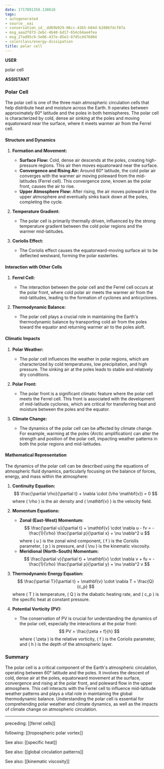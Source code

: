 ```yaml
---
date: 1717091358.138618
tags:
- autogenerated
- source__oai
- conversation_id__dd69b929-86cc-42b5-b64d-b2086fdcf07a
- msg_aaa2f873-2ebc-4b48-bd17-654c64ae4fea
- msg_27ad95c9-5e06-437e-85e2-87d5cd476804
- colorclass/energy-dissipation
title: polar cell
---
```


**USER**

polar cell


**ASSISTANT**

### Polar Cell

The polar cell is one of the three main atmospheric circulation cells that help distribute heat and moisture across the Earth. It operates between approximately 60° latitude and the poles in both hemispheres. The polar cell is characterized by cold, dense air sinking at the poles and moving equatorward near the surface, where it meets warmer air from the Ferrel cell.

#### Structure and Dynamics

1. **Formation and Movement:**
   - **Surface Flow:** Cold, dense air descends at the poles, creating high-pressure regions. This air then moves equatorward near the surface.
   - **Convergence and Rising Air:** Around 60° latitude, the cold polar air converges with the warmer air moving poleward from the mid-latitudes (Ferrel cell). This convergence zone, known as the polar front, causes the air to rise.
   - **Upper Atmosphere Flow:** After rising, the air moves poleward in the upper atmosphere and eventually sinks back down at the poles, completing the cycle.

2. **Temperature Gradient:**
   - The polar cell is primarily thermally driven, influenced by the strong temperature gradient between the cold polar regions and the warmer mid-latitudes.

3. **Coriolis Effect:**
   - The Coriolis effect causes the equatorward-moving surface air to be deflected westward, forming the polar easterlies.

#### Interaction with Other Cells

1. **Ferrel Cell:**
   - The interaction between the polar cell and the Ferrel cell occurs at the polar front, where cold polar air meets the warmer air from the mid-latitudes, leading to the formation of cyclones and anticyclones.

2. **Thermodynamic Balance:**
   - The polar cell plays a crucial role in maintaining the Earth's thermodynamic balance by transporting cold air from the poles toward the equator and returning warmer air to the poles aloft.

#### Climatic Impacts

1. **Polar Weather:**
   - The polar cell influences the weather in polar regions, which are characterized by cold temperatures, low precipitation, and high pressure. The sinking air at the poles leads to stable and relatively dry conditions.

2. **Polar Front:**
   - The polar front is a significant climatic feature where the polar cell meets the Ferrel cell. This front is associated with the development of mid-latitude cyclones, which are critical for transferring heat and moisture between the poles and the equator.

3. **Climate Change:**
   - The dynamics of the polar cell can be affected by climate change. For example, warming at the poles (Arctic amplification) can alter the strength and position of the polar cell, impacting weather patterns in both the polar regions and mid-latitudes.

#### Mathematical Representation

The dynamics of the polar cell can be described using the equations of atmospheric fluid dynamics, particularly focusing on the balance of forces, energy, and mass within the atmosphere:

1. **Continuity Equation:**
   $$
   \frac{\partial \rho}{\partial t} + \nabla \cdot (\rho \mathbf{v}) = 0
   $$
   where \( \rho \) is the air density and \( \mathbf{v} \) is the velocity field.

2. **Momentum Equations:**
   - **Zonal (East-West) Momentum:**
     $$
     \frac{\partial u}{\partial t} + \mathbf{v} \cdot \nabla u - fv = -\frac{1}{\rho} \frac{\partial p}{\partial x} + \nu \nabla^2 u
     $$
     where \( u \) is the zonal wind component, \( f \) is the Coriolis parameter, \( p \) is pressure, and \( \nu \) is the kinematic viscosity.
   - **Meridional (North-South) Momentum:**
     $$
     \frac{\partial v}{\partial t} + \mathbf{v} \cdot \nabla v + fu = -\frac{1}{\rho} \frac{\partial p}{\partial y} + \nu \nabla^2 v
     $$

3. **Thermodynamic Energy Equation:**
   $$
   \frac{\partial T}{\partial t} + \mathbf{v} \cdot \nabla T = \frac{Q}{c_p}
   $$
   where \( T \) is temperature, \( Q \) is the diabatic heating rate, and \( c_p \) is the specific heat at constant pressure.

4. **Potential Vorticity (PV):**
   - The conservation of PV is crucial for understanding the dynamics of the polar cell, especially the interactions at the polar front:
     $$
     PV = \frac{\zeta + f}{h}
     $$
     where \( \zeta \) is the relative vorticity, \( f \) is the Coriolis parameter, and \( h \) is the depth of the atmospheric layer.

### Summary

The polar cell is a critical component of the Earth's atmospheric circulation, operating between 60° latitude and the poles. It involves the descent of cold, dense air at the poles, equatorward movement at the surface, convergence and rising at the polar front, and poleward flow in the upper atmosphere. This cell interacts with the Ferrel cell to influence mid-latitude weather patterns and plays a vital role in maintaining the global thermodynamic balance. Understanding the polar cell is essential for comprehending polar weather and climate dynamics, as well as the impacts of climate change on atmospheric circulation.


---

preceding: [[ferrel cells]]  


following: [[tropospheric polar vortex]]

See also: [[specific heat]]


See also: [[global circulation patterns]]


See also: [[kinematic viscosity]]